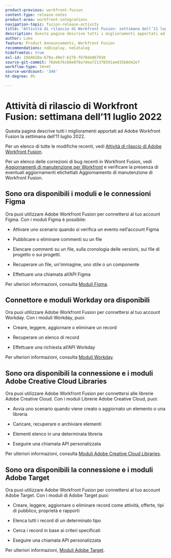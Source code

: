 ```yaml
---
product-previous: workfront-fusion
content-type: release-notes
product-area: workfront-integrations
navigation-topic: fusion-release-activity
title: "Attività di rilascio di Workfront Fusion: settimana dell’11 luglio 2022"
description: Questa pagina descrive tutti i miglioramenti apportati ad Adobe Workfront Fusion la settimana dell’11 luglio 2022.
author: Luke
feature: Product Announcements, Workfront Fusion
recommendations: noDisplay, noCatalog
hidefromtoc: true
exl-id: 19d4610a-670a-49e7-b276-f670de867910
source-git-commit: 76deb76c66e8f8a7dea721378591ae035b8d42e7
workflow-type: tm+mt
source-wordcount: '344'
ht-degree: 0%

---
```


# Attività di rilascio di Workfront Fusion: settimana dell’11 luglio 2022

Questa pagina descrive tutti i miglioramenti apportati ad Adobe Workfront Fusion la settimana dell’11 luglio 2022.

Per un elenco di tutte le modifiche recenti, vedi [Attività di rilascio di Adobe Workfront Fusion](../../../product-announcements/product-releases/fusion-release-activity/fusion-release-activity.md).

Per un elenco delle correzioni di bug recenti in Workfront Fusion, vedi [Aggiornamenti di manutenzione per Workfront](https://experienceleague.adobe.com/docs/workfront-known-issues/releases/current-updates.html) e verificare la presenza di eventuali aggiornamenti etichettati Aggiornamento di manutenzione di Workfront Fusion.

## Sono ora disponibili i moduli e le connessioni Figma

Ora puoi utilizzare Adobe Workfront Fusion per connettersi al tuo account Figma. Con i moduli Figma è possibile:

* Attivare uno scenario quando si verifica un evento nell’account Figma

* Pubblicare o eliminare commenti su un file

* Elencare commenti su un file, sulla cronologia delle versioni, sui file di progetto o sui progetti.

* Recuperare un file, un&#39;immagine, uno stile o un componente

* Effettuare una chiamata all’API Figma


Per ulteriori informazioni, consulta [Moduli Figma](../../../workfront-fusion/apps-and-their-modules/figma-modules.md).

## Connettore e moduli Workday ora disponibili

Ora puoi utilizzare Adobe Workfront Fusion per connettersi al tuo account Workday. Con i moduli Workday, puoi:

* Creare, leggere, aggiornare o eliminare un record

* Recuperare un elenco di record

* Effettuare una richiesta all’API Workday


Per ulteriori informazioni, consulta [Moduli Workday](../../../workfront-fusion/apps-and-their-modules/workday-modules.md).

## Sono ora disponibili la connessione e i moduli Adobe Creative Cloud Libraries

Ora puoi utilizzare Adobe Workfront Fusion per connettersi alle librerie Adobe Creative Cloud. Con i moduli Librerie Adobe Creative Cloud, puoi:

* Avvia uno scenario quando viene creato o aggiornato un elemento o una libreria

* Caricare, recuperare o archiviare elementi

* Elementi elenco in una determinata libreria

* Eseguire una chiamata API personalizzata


Per ulteriori informazioni, consulta [Moduli Adobe Creative Cloud Libraries](../../../workfront-fusion/apps-and-their-modules/creative-cloud-libraries-modules.md).

## Sono ora disponibili la connessione e i moduli Adobe Target

Ora puoi utilizzare Adobe Workfront Fusion per connettersi al tuo account Adobe Target. Con i moduli di Adobe Target puoi:

* Creare, leggere, aggiornare o eliminare record come attività, offerte, tipi di pubblico, proprietà e rapporti

* Elenca tutti i record di un determinato tipo

* Cerca i record in base ai criteri specificati

* Eseguire una chiamata API personalizzata


Per ulteriori informazioni, [Moduli Adobe Target](../../../workfront-fusion/apps-and-their-modules/adobe-target-modules.md).
